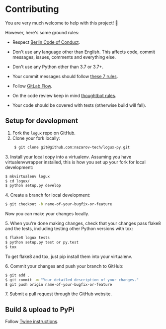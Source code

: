 # Contributing

You are very much welcome to help with this project! 💛

However, here's some ground rules:

- Respect [Berlin Code of Conduct](https://berlincodeofconduct.org/).

- Don't use any language other than English.
This affects code, commit messages, issues, comments and everything else.

- Don't use any Python other than 3.7 or 3.7+.

- Your commit messages should follow [these 7 rules](https://chris.beams.io/posts/git-commit/).

- Follow [GitLab Flow](https://docs.gitlab.com/ee/workflow/gitlab_flow.html).

- On the code review keep in mind [thoughtbot rules](https://github.com/thoughtbot/guides/tree/master/code-review).

- Your code should be covered with tests (otherwise build will fall).

## Setup for development

1. Fork the `logux` repo on GitHub.
2. Clone your fork locally:
```bash
    $ git clone git@github.com:nazarov-tech/logux-py.git
```
3\. Install your local copy into a virtualenv.
Assuming you have virtualenvwrapper installed,
this is how you set up your fork for local development:

```bash
$ mkvirtualenv logux
$ cd logux/
$ python setup.py develop
```

4\. Create a branch for local development:
```bash
$ git checkout -b name-of-your-bugfix-or-feature
```
Now you can make your changes locally.

5\. When you're done making changes, check that your changes pass flake8 and the
   tests, including testing other Python versions with tox:
```bash
$ flake8 logux tests
$ python setup.py test or py.test
$ tox
```
   To get flake8 and tox, just pip install them into your virtualenv.

6\. Commit your changes and push your branch to GitHub:
```bash
$ git add .
$ git commit -m "Your detailed description of your changes."
$ git push origin name-of-your-bugfix-or-feature
```
7\. Submit a pull request through the GitHub website.

## Build & upload to PyPi

Follow [Twine instructions](https://pypi.org/project/twine/).
